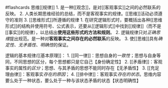 #flashcards 
思维[[规律]] 
	1. 是一种[[观念]]，是对[[客观事实]]之间的必然联系的反映。
	2. 人类长期思维经验的总结，而不是客观事实的规律。[[思维]]活动必须遵守的准则
	3. [[思维形式]]所遵循的规律
		1. 在研究逻辑形式时，要概括出各种[[思维形式]]的结构并使用符号、公式表示，还要从[[逻辑形式]]中找到[[规律]]（而不是[[事实]]的规律），以总结出**使用这些形式的方法和规则**。
		2. 逻辑规律只对*正确思维*提出规范。是一种对**客观事实之间存在的必然联系**的反映。
		3. 使[[思维]]具有*确定性、无矛盾性、明确性*的保证。

逻辑的基本规律/[[基本原理]]：
	1. [[同一律]]：思想自身的*一致性*；思想与自身等同，不同思想的区分，每个思想都只是它自己【身份确定性】
	2. [[矛盾律]]：客观事实的属性的*区分*；思想、与其矛盾的思想不能同时存在【无矛盾性】
	3. [[充足理由律]]：客观事实*存在的原因*；
	4. [[排中律]]：客观事实*存在的状态*。思维内容要么处于一种状态，要么处于一种与该状态矛盾的状态【状态明确性】